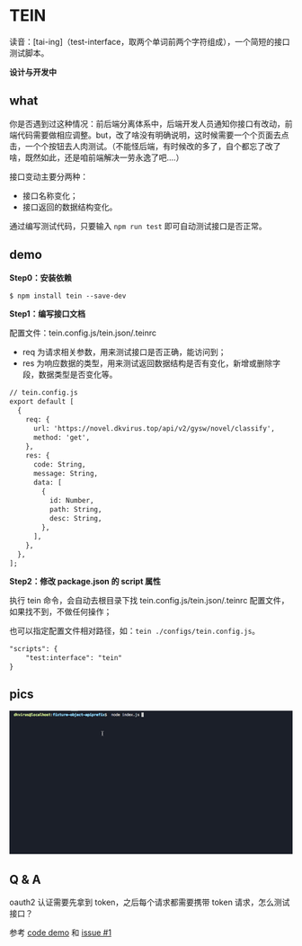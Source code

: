 # TEIN

读音：[tai-ing]（test-interface，取两个单词前两个字符组成），一个简短的接口测试脚本。

**设计与开发中**

## what

你是否遇到过这种情况：前后端分离体系中，后端开发人员通知你接口有改动，前端代码需要做相应调整。but，改了啥没有明确说明，这时候需要一个个页面去点击，一个个按钮去人肉测试。（不能怪后端，有时候改的多了，自个都忘了改了啥，既然如此，还是咱前端解决一劳永逸了吧....）

接口变动主要分两种：
- 接口名称变化；
- 接口返回的数据结构变化。

通过编写测试代码，只要输入 `npm run test` 即可自动测试接口是否正常。

## demo

**Step0：安装依赖**

```
$ npm install tein --save-dev
```

**Step1：编写接口文档**

配置文件：tein.config.js/tein.json/.teinrc

- req 为请求相关参数，用来测试接口是否正确，能访问到；
- res 为响应数据的类型，用来测试返回数据结构是否有变化，新增或删除字段，数据类型是否变化等。

```
// tein.config.js
export default [
  {
    req: {
      url: 'https://novel.dkvirus.top/api/v2/gysw/novel/classify',
      method: 'get',
    },
    res: {
      code: String,
      message: String,
      data: [
        {
          id: Number,
          path: String,
          desc: String,
        },
      ],
    },
  },
];
```

**Step2：修改 package.json 的 script 属性**

执行 tein 命令，会自动去根目录下找 tein.config.js/tein.json/.teinrc 配置文件，如果找不到，不做任何操作；

也可以指定配置文件相对路径，如：`tein ./configs/tein.config.js`。

```
"scripts": {
    "test:interface": "tein"
}
```

## pics

![接口数据结构变动](/docs/images/dein.gif)

## Q & A

oauth2 认证需要先拿到 token，之后每个请求都需要携带 token 请求，怎么测试接口？

参考 [code demo](/test/fixture-object-oauth2) 和 [issue #1](https://github.com/dkvirus/tein/issues/1)




